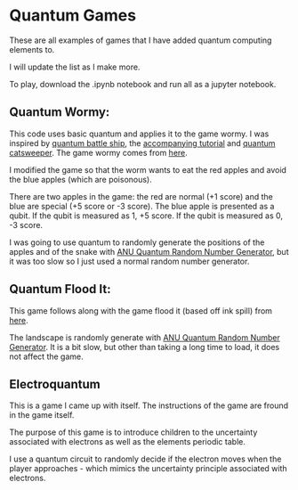 # Quantum Games
These are all examples of games that I have added quantum computing elements to.

I will update the list as I make more.

To play, download the .ipynb notebook and run all as a jupyter notebook.

## Quantum Wormy:  

This code uses basic quantum and applies it to the game wormy.  I was inspired by [quantum battle ship](https://github.com/quantumjim/Battleships_with_complementary_measurements.git), the [accompanying tutorial](https://medium.com/@decodoku/how-to-program-a-quantum-computer-part-2-f0d3eee872fe) and [quantum catsweeper](https://github.com/desireevl/quantum-catsweeper).  The game wormy comes from [here](https://inventwithpython.com/pygame/chapter6.html).

I modified the game so that the worm wants to eat the red apples and avoid the blue apples (which are poisonous).

There are two apples in the game: the red are normal (+1 score) and the blue are special (+5 score or -3 score).  The blue apple is presented as a qubit.  If the qubit is measured as 1, +5 score.  If the qubit is measured as 0, -3 score.

I was going to use quantum to randomly generate the positions of the apples and of the snake with [ANU Quantum Random Number Generator](qrng.anu.edu.au), but it was too slow so I just used a normal random number generator.

## Quantum Flood It:

This game follows along with the game flood it (based off ink spill) from [here](https://inventwithpython.com/pygame/chapter10.html).

The landscape is randomly generate with [ANU Quantum Random Number Generator](qrng.anu.edu.au).  It is a bit slow, but other than taking a long time to load, it does not affect the game.


## Electroquantum

This is a game I came up with itself.  The instructions of the game are fround in the game itself.

The purpose of this game is to introduce children to the uncertainty associated with electrons as well as the elements periodic table.  

I use a quantum circuit to randomly decide if the electron moves when the player approaches - which mimics the uncertainty principle associated with electrons.



